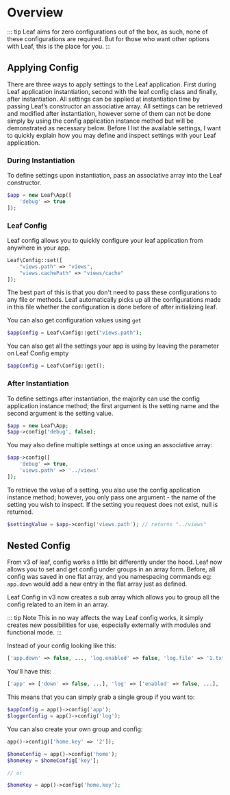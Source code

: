 <!-- markdownlint-disable no-inline-html -->
# Overview

<script setup>
import VideoDocs from '/@theme/components/VideoDocs.vue'
</script>

::: tip
Leaf aims for zero configurations out of the box, as such, none of these configurations are required. But for those who want other options with Leaf, this is the place for you.
:::

## Applying Config

There are three ways to apply settings to the Leaf application. First during Leaf application instantiation, second with the leaf config class and finally, after instantiation. All settings can be applied at instantiation time by passing Leaf’s constructor an associative array. All settings can be retrieved and modified after instantiation, however some of them can not be done simply by using the config application instance method but will be demonstrated as necessary below. Before I list the available settings, I want to quickly explain how you may define and inspect settings with your Leaf application.

<VideoDocs
  subject="Watch the leaf 3 installation walkthrough"
  description="Watch the config guide on youtube."
  link="https://www.youtube.com/embed/BTcUgeOZLyM"
/>

### During Instantiation

To define settings upon instantiation, pass an associative array into the Leaf constructor.

```php
$app = new Leaf\App([
    'debug' => true
]);
```

### Leaf Config

Leaf config allows you to quickly configure your leaf application from anywhere in your app.

```php
Leaf\Config::set([
    "views.path" => "views",
    "views.cachePath" => "views/cache"
]);
```

The best part of this is that you don't need to pass these configurations to any file or methods. Leaf automatically picks up all the configurations made in this file whether the configuration is done before of after initializing leaf.

You can also get configuration values using `get`

```php
$appConfig = Leaf\Config::get("views.path");
```

You can also get all the settings your app is using by leaving the parameter on Leaf Config empty

```php
$appConfig = Leaf\Config::get();
```

### After Instantiation

To define settings after instantiation, the majority can use the config application instance method; the first argument is the setting name and the second argument is the setting value.

```php
$app = new Leaf\App;
$app->config('debug', false);
```

You may also define multiple settings at once using an associative array:

```php
$app->config([
    'debug' => true,
    'views.path' => '../views'
]);
```

To retrieve the value of a setting, you also use the config application instance method; however, you only pass one argument - the name of the setting you wish to inspect. If the setting you request does not exist, null is returned.

```php
$settingValue = $app->config('views.path'); // returns "../views"
```

## Nested Config

From v3 of leaf, config works a little bit differently under the hood. Leaf now allows you to set and get config under groups in an array form. Before, all config was saved in one flat array, and you namespacing commands eg: `app.down` would add a new entry in the flat array just as defined.

Leaf Config in v3 now creates a sub array which allows you to group all the config related to an item in an array.

::: tip Note
This in no way affects the way Leaf config works, it simply creates new possibilities for use, especially externally with modules and functional mode.
:::

Instead of your config looking like this:

```php
['app.down' => false, ..., 'log.enabled' => false, 'log.file' => '1.txt', ...]
```
You'll have this:

```php
['app' => ['down' => false, ...], 'log' => ['enabled' => false, ...], ...]
```

This means that you can simply grab a single group if you want to:

```php
$appConfig = app()->config('app');
$loggerConfig = app()->config('log');
```

You can also create your own group and config:

```php
app()->config(['home.key' => '2']);

$homeConfig = app()->config('home');
$homeKey = $homeConfig['key'];

// or

$homeKey = app()->config('home.key');
```
